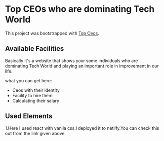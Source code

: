 # Top CEOs who are dominating Tech World

This project was bootstrapped with [Top Ceos](https://top-ceos-by-tanzer-raihan.netlify.app/).



## Available Facilities
Basically it's a website that shows your some individuals who are dominating Tech World and playing an important role in improvement in 
our life. 

what you can get here:

 - Ceos with their identity
 - Facility to hire them
 - Calculating their salary

## Used Elements
1.Here I used react with vanila css.I deployed it to netlify.You can check this out from the link given above.



